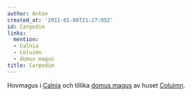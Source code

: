 ```yaml
---
author: Anton
created_at: '2011-01-06T21:27:05Z'
id: Carpodim
links:
  mention:
  - Calnia
  - Coluimn
  - domus magus
title: Carpodim
---
```


Hovmagus i [Calnia] och tillika [domus magus] av huset [Coluimn].

  [Calnia]: Calnia
  [domus magus]: domus_magus
  [Coluimn]: Coluimn
